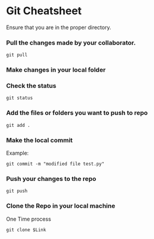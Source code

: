 
# Git Cheatsheet
Ensure that you are in the proper directory. 

### Pull the changes made by your collaborator. 
```
git pull
```

### Make changes in your local folder 
### Check the status
```
git status
```
### Add the files or folders you want to push to repo
```
git add .
```
### Make the local commit 
Example:
```
git commit -m "modified file test.py"
```

### Push your changes to the repo 

```
git push
```

### Clone the Repo in your local machine 
One Time process

```
git clone $Link
```


